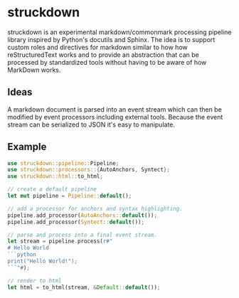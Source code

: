 # struckdown

struckdown is an experimental markdown/commonmark processing pipeline
library inspired by Python's docutils and Sphinx.  The idea is to
support custom roles and directives for markdown similar to how
how reStructuredText works and to provide an abstraction that can be
processed by standardized tools without having to be aware of how
MarkDown works.

## Ideas

A markdown document is parsed into an event stream which can then be
modified by event processors including external tools.  Because the
event stream can be serialized to JSON it's easy to manipulate.

## Example

```rust
use struckdown::pipeline::Pipeline;
use struckdown::processors::{AutoAnchors, Syntect};
use struckdown::html::to_html;

// create a default pipeline
let mut pipeline = Pipeline::default();

// add a processor for anchors and syntax highlighting.
pipeline.add_processor(AutoAnchors::default());
pipeline.add_processor(Syntect::default());

// parse and process into a final event stream.
let stream = pipeline.process(r#"
# Hello World
```python
print("Hello World!");
```"#);

// render to html
let html = to_html(stream, &Default::default());
```
